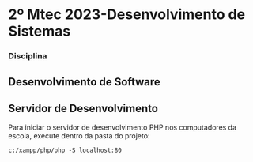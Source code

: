 # 2º Mtec 2023-Desenvolvimento de Sistemas
### Disciplina
## Desenvolvimento de Software

## Servidor de Desenvolvimento
Para iniciar o servidor de desenvolvimento PHP nos computadores da escola, execute dentro da pasta do projeto:
```
c:/xampp/php/php -S localhost:80
```